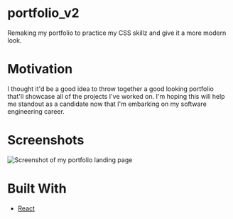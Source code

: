 # portfolio_v2
Remaking my portfolio to practice my CSS skillz and give it a more modern look.

# Motivation
I thought it'd be a good idea to throw together a good looking portfolio that'll showcase all of the projects I've worked on. I'm hoping this will help me standout as a candidate now that I'm embarking on my software engineering career.

# Screenshots
![Screenshot of my portfolio landing page](https://user-images.githubusercontent.com/20017251/193957693-a23ea68e-2e61-4cb3-aba9-35caf05fe9c7.png)

# Built With
- [React](https://reactjs.org/)

